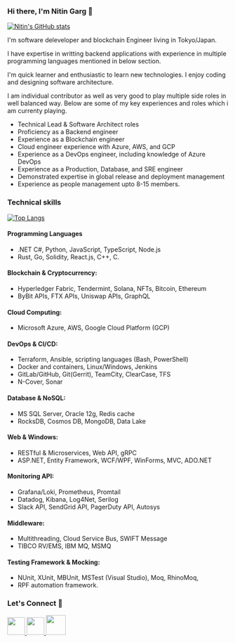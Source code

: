 ### Hi there, I'm Nitin Garg 👋

[![Nitin's GitHub stats](https://github-readme-stats.vercel.app/api?username=ernitingarg09&show_icons=true)](https://github.com/ernitingarg09)

I'm software deleveloper and blockchain Engineer living in Tokyo/Japan. 

I have expertise in writting backend applications with experience in multiple programming languages mentioned in below section.

I'm quick learner and enthusiastic to learn new technologies. I enjoy coding and designing software architecture.

I am individual contributor as well as very good to play multiple side roles in well balanced way. Below are some of my key experiences and roles which i am currenty playing.

- Technical Lead & Software Architect roles
- Proficiency as a Backend engineer
- Experience as a Blockchain engineer
- Cloud engineer experience with Azure, AWS, and GCP
- Experience as a DevOps engineer, including knowledge of Azure DevOps
- Experience as a Production, Database, and SRE engineer
- Demonstrated expertise in global release and deployment management
-	Experience as people management upto 8-15 members.

### Technical skills

[![Top Langs](https://github-readme-stats.vercel.app/api/top-langs/?username=ernitingarg09&langs_count=30&layout=compact)](https://github.com/ernitingarg09)

#### Programming Languages
- .NET C#, Python, JavaScript, TypeScript, Node.js
- Rust, Go, Solidity, React.js, C++, C.
#### Blockchain & Cryptocurrency:
- Hyperledger Fabric, Tendermint, Solana, NFTs, Bitcoin, Ethereum
- ByBit APIs, FTX APIs, Uniswap APIs, GraphQL
#### Cloud Computing:
- Microsoft Azure, AWS, Google Cloud Platform (GCP)
#### DevOps & CI/CD:
- Terraform, Ansible, scripting languages (Bash, PowerShell)
- Docker and containers, Linux/Windows, Jenkins
- GitLab/GitHub, Git(Gerrit), TeamCity, ClearCase, TFS
- N-Cover, Sonar
#### Database & NoSQL:
- MS SQL Server, Oracle 12g, Redis cache
- RocksDB, Cosmos DB, MongoDB, Data Lake
#### Web & Windows:
- RESTful & Microservices, Web API, gRPC
- ASP.NET, Entity Framework, WCF/WPF, WinForms, MVC, ADO.NET
#### Monitoring API:
- Grafana/Loki, Prometheus, Promtail
- Datadog, Kibana, Log4Net, Serilog
- Slack API, SendGrid API, PagerDuty API, Autosys
#### Middleware:
- Multithreading, Cloud Service Bus, SWIFT Message
- TIBCO RV/EMS, IBM MQ, MSMQ
#### Testing Framework & Mocking:
- NUnit, XUnit, MBUnit, MSTest (Visual Studio), Moq, RhinoMoq, 
- RPF automation framework.

### Let's Connect 💬

<a href="https://www.linkedin.com/in/nitin-garg-50752b108/">
  <img height="40" src="https://user-images.githubusercontent.com/20875452/194767635-6493ad73-f1c4-447b-94d2-b49e6471ac10.png"/>
</a>

<a href="https://github.com/ernitingarg09/ernitingarg09/blob/master/whatsapp.png">
  <img height="40" src="https://user-images.githubusercontent.com/20875452/194904880-a4685acc-5cf3-49de-a8ae-3d95ce91b021.png"/>
</a>

<a href="https://www.hackerrank.com/nitin_er/">
  <img height="45" src="https://user-images.githubusercontent.com/20875452/194902984-618d6e4c-3ec8-4a6f-883d-248f42bcd8a2.png"/>
</a>




